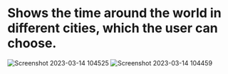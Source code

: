 # Shows the time around the world in different cities, which the user can choose.

![Screenshot 2023-03-14 104525](https://user-images.githubusercontent.com/75660041/224902043-eb5dde83-4457-477b-b928-ffd5b368ec47.png)
![Screenshot 2023-03-14 104459](https://user-images.githubusercontent.com/75660041/224902057-e6b859ad-aa2e-4bd2-8675-df5595bb03d3.png)

